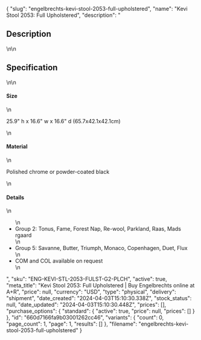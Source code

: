 {
  "slug": "engelbrechts-kevi-stool-2053-full-upholstered",
  "name": "Kevi Stool 2053: Full Upholstered",
  "description": "<h2>Description</h2>\n<!-- split -->\n<h2>Specification</h2>\n<!-- split -->\n<h4>Size</h4>\n<p>25.9\" h x 16.6\" w x 16.6\" d (65.7x42.1x42.1cm)</p>\n<h4>Material</h4>\n<p>Polished chrome or powder-coated black</p>\n<h4>Details</h4>\n<ul>\n<li>Group 2: Tonus, Fame, Forest Nap, Re-wool, Parkland, Raas, Mads rgaard</li>\n<li>Group 5: Savanne, Butter, Triumph, Monaco, Copenhagen, Duet, Flux</li>\n<li>COM and COL available on request</li>\n</ul>",
  "sku": "ENG-KEVI-STL-2053-FULST-G2-PLCH",
  "active": true,
  "meta_title": "Kevi Stool 2053: Full Upholstered | Buy Engelbrechts online at A+R",
  "price": null,
  "currency": "USD",
  "type": "physical",
  "delivery": "shipment",
  "date_created": "2024-04-03T15:10:30.338Z",
  "stock_status": null,
  "date_updated": "2024-04-03T15:10:30.448Z",
  "prices": [],
  "purchase_options": {
    "standard": {
      "active": true,
      "price": null,
      "prices": []
    }
  },
  "id": "660d7166fa9b03001262cc46",
  "variants": {
    "count": 0,
    "page_count": 1,
    "page": 1,
    "results": []
  },
  "filename": "engelbrechts-kevi-stool-2053-full-upholstered"
}